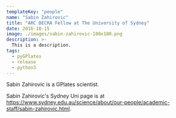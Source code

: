 ```yaml
---
templateKey: "people"
name: "Sabin Zahirovic"
title: "ARC DECRA Fellow at The University of Sydney"
date: 2016-10-15
image: ./images/sabin-zahirovic-180x180.png
description: >-
  This is a description.
tags:
  - pyGPlates
  - release
  - python3
---
```


Sabin Zahirovic is a GPlates scientist.

Sabin Zahirovic's Sydney Uni page is at https://www.sydney.edu.au/science/about/our-people/academic-staff/sabin-zahirovic.html.
